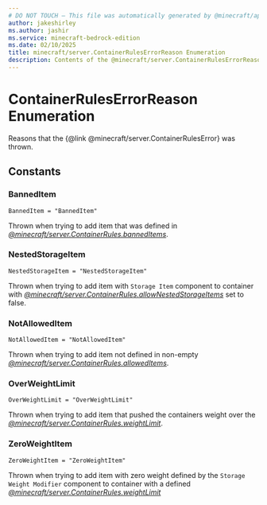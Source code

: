 ```yaml
---
# DO NOT TOUCH — This file was automatically generated by @minecraft/api-docs-generator, to report problems file an issue at https://github.com/Mojang/minecraft-scripting-libraries
author: jakeshirley
ms.author: jashir
ms.service: minecraft-bedrock-edition
ms.date: 02/10/2025
title: minecraft/server.ContainerRulesErrorReason Enumeration
description: Contents of the @minecraft/server.ContainerRulesErrorReason enumeration.
---
```

# ContainerRulesErrorReason Enumeration

Reasons that the {@link @minecraft/server.ContainerRulesError} was thrown.

## Constants
### **BannedItem**
`BannedItem = "BannedItem"`

Thrown when trying to add item that was defined in [*@minecraft/server.ContainerRules.bannedItems*](../../../scriptapi/minecraft/server/ContainerRules.md#banneditems).
### **NestedStorageItem**
`NestedStorageItem = "NestedStorageItem"`

Thrown when trying to add item with `Storage Item` component to container with [*@minecraft/server.ContainerRules.allowNestedStorageItems*](../../../scriptapi/minecraft/server/ContainerRules.md#allownestedstorageitems) set to false.
### **NotAllowedItem**
`NotAllowedItem = "NotAllowedItem"`

Thrown when trying to add item not defined in non-empty [*@minecraft/server.ContainerRules.allowedItems*](../../../scriptapi/minecraft/server/ContainerRules.md#alloweditems).
### **OverWeightLimit**
`OverWeightLimit = "OverWeightLimit"`

Thrown when trying to add item that pushed the containers weight over the [*@minecraft/server.ContainerRules.weightLimit*](../../../scriptapi/minecraft/server/ContainerRules.md#weightlimit).
### **ZeroWeightItem**
`ZeroWeightItem = "ZeroWeightItem"`

Thrown when trying to add item with zero weight defined by the `Storage Weight Modifier` component to container with a defined [*@minecraft/server.ContainerRules.weightLimit*](../../../scriptapi/minecraft/server/ContainerRules.md#weightlimit)
